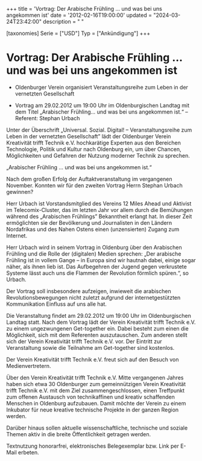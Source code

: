+++
title = 'Vortrag: Der Arabische Frühling … und was bei uns angekommen ist'
date = '2012-02-16T19:00:00'
updated = "2024-03-24T23:42:00"
description = " "

[taxonomies]
Serie = ["USD"]
Typ = ["Ankündigung"]
+++

# Vortrag: Der Arabische Frühling … und was bei uns angekommen ist

- Oldenburger Verein organisiert Veranstaltungsreihe zum Leben in der vernetzten Gesellschaft

- Vortrag am 29.02.2012 um 19:00 Uhr im Oldenburgischen Landtag mit dem Titel „Arabischer Frühling… und was bei uns
  angekommen ist.“ – Referent: Stephan Urbach

Unter der Überschrift „Universal. Sozial. Digital! – Veranstaltungsreihe zum Leben in der vernetzten Gesellschaft” lädt
der Oldenburger Verein Kreativität trifft Technik e.V. hochkarätige Experten aus den Bereichen Technologie, Politik und
Kultur nach Oldenburg ein, um über Chancen, Möglichkeiten und Gefahren der Nutzung moderner Technik zu sprechen.

„Arabischer Frühling ... und was bei uns angekommen ist.“

Nach dem großen Erfolg der Auftaktveranstaltung im vergangenen November. Konnten wir für den zweiten Vortrag Herrn
Stephan Urbach gewinnen?

Herr Urbach ist Vorstandsmitglied des Vereins 12 Miles Ahead und Aktivist im Telecomix-Cluster, das im letzten Jahr vor
allem durch die Bemühungen während des „Arabischen Frühlings” Bekanntheit erlangt hat. In dieser Zeit ermöglichten sie
der Bevölkerung und Journalisten in den Ländern Nordafrikas und des Nahen Ostens einen (unzensierten) Zugang zum
Internet.

Herr Urbach wird in seinem Vortrag in Oldenburg über den Arabischen Frühling und die Rolle der (digitalen) Medien
sprechen: „Der arabische Frühling ist in vollem Gange – in Europa sind wir hautnah dabei, einige sogar näher, als ihnen
lieb ist. Das Aufbegehren der Jugend gegen verkrustete Systeme lässt auch uns die Flammen der Revolution förmlich
spüren.“, so Urbach.

Der Vortrag soll insbesondere aufzeigen, inwieweit die arabischen Revolutionsbewegungen nicht zuletzt aufgrund der
internetgestützten Kommunikation Einfluss auf uns alle hat.

Die Veranstaltung findet am 29.02.2012 um 19:00 Uhr im Oldenburgischen Landtag statt. Nach dem Vortrag lädt der Verein
Kreativität trifft Technik e.V. zu einem ungezwungenen Get-together ein. Dabei besteht zum einen die Möglichkeit, sich
mit dem Referenten auszutauschen. Zum anderen stellt sich der Verein Kreativität trifft Technik e.V. vor. Der Eintritt
zur Veranstaltung sowie die Teilnahme am Get-together sind kostenlos.

Der Verein Kreativität trifft Technik e.V. freut sich auf den Besuch von Medienvertretern.

Über den Verein Kreativität trifft Technik e.V. Mitte vergangenen Jahres haben sich etwa 30 Oldenburger zum
gemeinnützigen Verein Kreativität trifft Technik e.V. mit dem Ziel zusammengeschlossen, einen Treffpunkt zum offenen
Austausch von technikaffinen und kreativ schaffenden Menschen in Oldenburg aufzubauen. Damit möchte der Verein zu einem
Inkubator für neue kreative technische Projekte in der ganzen Region werden.

Darüber hinaus sollen aktuelle wissenschaftliche, technische und soziale Themen aktiv in die breite Öffentlichkeit
getragen werden.

Textnutzung honorarfrei, elektronisches Belegexemplar bzw. Link per E-Mail erbeten.
